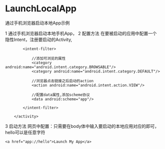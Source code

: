 # LaunchLocalApp
通过手机浏览器启动本地App示例

1 通过手机浏览器启动本地手机App，
2 配置方法
  在要被启动的应用中配置一个隐性Intent，注册要启动的Activity,
   <activity android:name=".LocalAppActivity">

            <intent-filter>

                //添加可浏览的属性
                <category android:name="android.intent.category.BROWSABLE"/>
                <category android:name="android.intent.category.DEFAULT"/>

                //浏览器点击链接之后启动的action
                <action android:name="android.intent.action.VIEW"/>

                //配置data属性,添加scheme协议
                <data android:scheme="app"/>

            </intent-filter>

        </activity>
3 启动方法
  网页中配置：只需要在body体中输入要启动的本地应用对应的<data android:scheme="app"/>即可，hello可以是任意字符
  <body>

    <a href="app://hello">Launch My App</a>
  </body>
